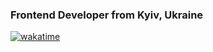 ### Frontend Developer from Kyiv, Ukraine

[![wakatime](https://wakatime.com/badge/user/8b2cb9ca-80b1-4045-a06f-585f407bbf2a.svg)](https://wakatime.com/@8b2cb9ca-80b1-4045-a06f-585f407bbf2a)
